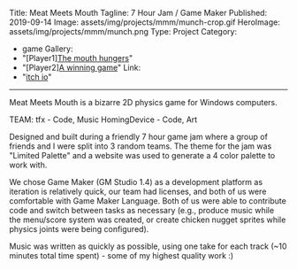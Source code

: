 ﻿Title: Meat Meets Mouth
Tagline: 7 Hour Jam / Game Maker 
Published: 2019-09-14
Image: assets/img/projects/mmm/munch-crop.gif
HeroImage: assets/img/projects/mmm/munch.png
Type: Project
Category: 
  - game
Gallery: 
  - "[Player1][The mouth hungers](assets/img/projects/mmm/munch.gif)"
  - "[Player2][A winning game](assets/img/projects/mmm/EatMe.png)"
Link:
  - "[itch io](https://saltmonger.itch.io/meat-meets-mouth)"
---
Meat Meets Mouth is a bizarre 2D physics game for Windows computers.

TEAM: 
tfx - Code, Music
HomingDevice - Code, Art

Designed and built during a friendly 7 hour game jam where a group of friends and I were split into 3 random teams.  The theme for the jam was "Limited Palette" and a website was used to generate a 4 color palette to work with.

We chose Game Maker (GM Studio 1.4) as a development platform as iteration is relatively quick, our team had licenses, and both of us were comfortable with Game Maker Language.  Both of us were able to contribute code and switch between tasks as necessary (e.g., produce music while the menu/score system was created, or create chicken nugget sprites while physics joints were being configured).

Music was written as quickly as possible, using one take for each track (~10 minutes total time spent) - some of my highest quality work :)